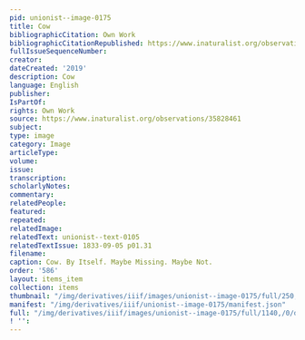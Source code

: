 ```yaml
---
pid: unionist--image-0175
title: Cow
bibliographicCitation: Own Work
bibliographicCitationRepublished: https://www.inaturalist.org/observations/35828461
fullIssueSequenceNumber: 
creator: 
dateCreated: '2019'
description: Cow
language: English
publisher: 
IsPartOf: 
rights: Own Work
source: https://www.inaturalist.org/observations/35828461
subject: 
type: image
category: Image
articleType: 
volume: 
issue: 
transcription: 
scholarlyNotes: 
commentary: 
relatedPeople: 
featured: 
repeated: 
relatedImage: 
relatedText: unionist--text-0105
relatedTextIssue: 1833-09-05 p01.31
filename: 
caption: Cow. By Itself. Maybe Missing. Maybe Not.
order: '586'
layout: items_item
collection: items
thumbnail: "/img/derivatives/iiif/images/unionist--image-0175/full/250,/0/default.jpg"
manifest: "/img/derivatives/iiif/unionist--image-0175/manifest.json"
full: "/img/derivatives/iiif/images/unionist--image-0175/full/1140,/0/default.jpg"
! '': 
---
```

